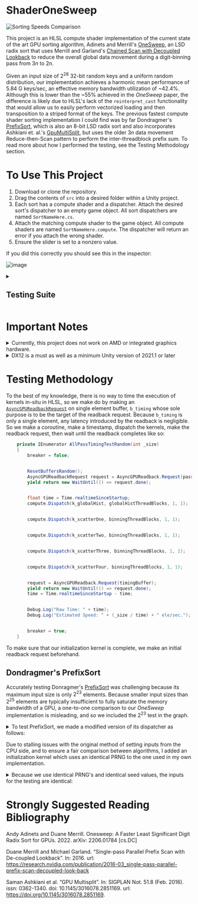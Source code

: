 # ShaderOneSweep
![Sorting Speeds Comparison](https://github.com/b0nes164/ShaderOneSweep/assets/68340554/33387b57-387c-4aab-aac0-fc674b67c0e6)


This project is an HLSL compute shader implementation of the current state of the art GPU sorting algorithm, Adinets and Merrill's [OneSweep](https://research.nvidia.com/publication/2022-06_onesweep-faster-least-significant-digit-radix-sort-gpus), an LSD radix sort that uses Merrill and Garland's [Chained Scan with Decoupled Lookback](https://research.nvidia.com/publication/2016-03_single-pass-parallel-prefix-scan-decoupled-look-back) to reduce the overall global data movement during a digit-binning pass from $3n$ to $2n$. 

Given an input size of $2^{28}$ 32-bit random keys and a uniform random distribution, our implementation achieves a harmonic mean performance of 5.84 G keys/sec, an effective memory bandwidth utilization of ~42.4%. Although this is lower than the ~55% achieved in the _OneSweep_ paper, the difference is likely due to HLSL's lack of the `reinterpret_cast` functionality that would allow us to easily perform vectorized loading and then transposition to a striped format of the keys. The previous fastest compute shader sorting implementation I could find was by far Dondragmer's [PrefixSort](https://gist.github.com/dondragmer/c75a1a50f1cdd00c104d3483375bdb2f), which is also an 8-bit LSD radix sort and also incorporates Ashkiani et. al.'s [GpuMultiSplit](https://arxiv.org/abs/1701.01189), but uses the older $3n$ data movement Reduce-then-Scan pattern to perform the inter-threadblock prefix sum. To read more about how I performed the testing, see the Testing Methodology section. 

# To Use This Project

1. Download or clone the repository.
2. Drag the contents of `src` into a desired folder within a Unity project.
4. Each sort has a compute shader and a dispatcher. Attach the desired sort's dispatcher to an empty game object. All sort dispatchers are named  `SortNameHere.cs`.
5. Attach the matching compute shader to the game object. All compute shaders are named `SortNameHere.compute`. The dispatcher will return an error if you attach the wrong shader.
6. Ensure the slider is set to a nonzero value.

If you did this correctly you should see this in the inspector:

![image](https://github.com/b0nes164/ShaderOneSweep/assets/68340554/e0e2a00b-60d4-48ed-9101-00fb72a29c10)

<details>

<summary>

## Testing Suite

</summary>

![Suite](https://github.com/b0nes164/ShaderOneSweep/assets/68340554/849e25b5-725e-417f-adfc-3147623e4b75)


Every sort dispatcher has a suite of tests which can be controlled directly from the inspector.

+ `Validate Sort` performs a sort at an input size of $2^{`SizeExponent`}$, with the input being the decreasing series of integers. 

+ `Validate Random` performs a sort at an input size of $2^{`SizeExponent`}$, with the input being a randomly generated set of integers.

+ `Single Pass Timing Test` Times the execution of a single digit binning pass, at an input size of $2^{`SizeExponent`}$, with the input being the decreasing series of integers. 

+ `All Pass Timing Test` Times the execution of the entire sort, at an input size of $2^{`SizeExponent`}$, with the input being the decreasing series of integers. 
  
+ `All Pass Timing Test Random` Times the execution of the entire sort, with the input being a randomly generated set of integers. Because randomly generated integers have a higher entropy than the decreasing sequence of integers, this test demonstrates signficantly better performance.

+ `Record Timing Data` Performs 2000 iterations of `All Pass Timing Test Random`, then logs the results in a `csv` file.

+ `ValidateText` prints any errors during a validation test in the deubg log. This can be quite slow if there are many errors, so it is recommended to also have `QuickText` enabled.

+ `QuickText` limits the number of errors printed during a validation test to 1024.   

</details>


# Important Notes

<details>
  
  <summary>Currently, this project does not work on AMD or integrated graphics hardware.</summary>
  
</br>Unfortunately, AMD, Nvidia, and integrated graphics usually have different wave sizes, which means that code that synchronizes threads on a wave level, like we do, must be manually tuned for each hardware case. Because Unity does not support runtime compilation of compute shaders, we cannot poll the hardware at runtime to compile a targetted shader variant. Although Unity does have the `multi_compile` functionality, it is a very cumbersome solution because it means maintaining and compiling a copy of each kernel for each hardware case.
 
</details>

<details>
  
  <summary>DX12 is a must as well as a minimum Unity version of 2021.1 or later</summary>

</br>As we make heavy use of [WaveIntrinsics](https://learn.microsoft.com/en-us/windows/win32/direct3dhlsl/hlsl-shader-model-6-0-features-for-direct3d-12), we need `pragma use_dxc` [to access shader model 6.0](https://forum.unity.com/threads/unity-is-adding-a-new-dxc-hlsl-compiler-backend-option.1086272/).

</details>

# Testing Methodology

To the best of my knowledge, there is no way to time the execution of kernels in-situ in HLSL, so we make do by making an [`AsyncGPUReadbackRequest`](https://docs.unity3d.com/ScriptReference/Rendering.AsyncGPUReadbackRequest.html) on single element buffer, `b_timing` whose sole purpose is to be the target of the readback request. Because `b_timing` is only a single element, any latency introduced by the readback is negligible. So we make a coroutine, make a timestamp, dispatch the kernels, make the readback request, then wait until the readback completes like so: 

```C#
    private IEnumerator AllPassTimingTestRandom(int _size)
    {
        breaker = false;


        ResetBuffersRandom();
        AsyncGPUReadbackRequest request = AsyncGPUReadback.Request(passHistFour);
        yield return new WaitUntil(() => request.done);


        float time = Time.realtimeSinceStartup;
        compute.Dispatch(k_globalHist, globalHistThreadBlocks, 1, 1);


        compute.Dispatch(k_scatterOne, binningThreadBlocks, 1, 1);


        compute.Dispatch(k_scatterTwo, binningThreadBlocks, 1, 1);


        compute.Dispatch(k_scatterThree, binningThreadBlocks, 1, 1);


        compute.Dispatch(k_scatterFour, binningThreadBlocks, 1, 1);


        request = AsyncGPUReadback.Request(timingBuffer);
        yield return new WaitUntil(() => request.done);
        time = Time.realtimeSinceStartup - time;


        Debug.Log("Raw Time: " + time);
        Debug.Log("Estimated Speed: " + (_size / time) + " ele/sec.");


        breaker = true;
    }
```

To make sure that our initialization kernel is complete, we make an initial readback request beforehand.

## Dondragmer's PrefixSort

Accurately testing Donragmer's [PrefixSort](https://gist.github.com/dondragmer/c75a1a50f1cdd00c104d3483375bdb2f) was challenging because its maximum input size is only $2^{23}$ elements. Because smaller input sizes than $2^{25}$ elements are typically insufficient to fully saturate the memory bandwidth of a GPU, a one-to-one comparison to our _OneSweep_ implementation is misleading, and so we included the $2^{23}$ test in the graph. 

<details>
  
  <summary>To test PrefixSort, we made a modified version of its dispatcher as follows:</summary>

```C#
private IEnumerator RecordTimingData()
    {
        breaker = false;

        Debug.Log("Beginning timing test.");
        List<string> csv = new List<string>();
        ProcessControlsAndEditorSettings();

        int numBlocks = Mathf.CeilToInt(m_numElements / 1024.0f);
        m_sortShader.SetInt("_NumElements", m_numElements);
        m_sortShader.SetInt("_NumBlocks", numBlocks);
        m_sortShader.SetBool("_ShouldSortPayload", m_shouldSortPayload);

        for (int k = 0; k < 500; ++k)
        {
            m_sortShader.SetInt("e_seed", k + 1);
            m_sortShader.SetBuffer(k_init, "KeyOutputBuffer", m_keysBufferA);
            m_sortShader.Dispatch(k_init, 256, 1, 1);
            AsyncGPUReadbackRequest request = AsyncGPUReadback.Request(m_keysBufferA);
            yield return new WaitUntil(() => request.done);

            float time = Time.realtimeSinceStartup;
            for (int i = 0; i < 4; i++)
            {
                m_sortShader.SetInt("_FirstBitToSort", i * 8);

                //flip the buffers every other sort
                if ((i % 2) == 0)
                {
                    m_sortShader.SetBuffer(m_countTotalsKernel, "KeyInputBuffer", m_keysBufferA);
                    m_sortShader.SetBuffer(m_finalSortKernel, "KeyInputBuffer", m_keysBufferA);
                    m_sortShader.SetBuffer(m_finalSortKernel, "KeyOutputBuffer", m_keysBufferB);

                    m_sortShader.SetBuffer(m_finalSortKernel, "PayloadInputBuffer", m_payloadBufferA);
                    m_sortShader.SetBuffer(m_finalSortKernel, "PayloadOutputBuffer", m_payloadBufferB);
                }
                else
                {
                    m_sortShader.SetBuffer(m_countTotalsKernel, "KeyInputBuffer", m_keysBufferB);
                    m_sortShader.SetBuffer(m_finalSortKernel, "KeyInputBuffer", m_keysBufferB);
                    m_sortShader.SetBuffer(m_finalSortKernel, "KeyOutputBuffer", m_keysBufferA);

                    m_sortShader.SetBuffer(m_finalSortKernel, "PayloadInputBuffer", m_payloadBufferB);
                    m_sortShader.SetBuffer(m_finalSortKernel, "PayloadOutputBuffer", m_payloadBufferA);
                }

                m_sortShader.Dispatch(m_countTotalsKernel, numBlocks, 1, 1);
                m_sortShader.Dispatch(m_blockPostfixKernel, 1, 64, 1);
                m_sortShader.Dispatch(m_calculateOffsetsKernel, numBlocks, 1, 1);
                m_sortShader.Dispatch(m_finalSortKernel, numBlocks, 1, 1);
            }

            request = AsyncGPUReadback.Request(timingBuffer); 
            yield return new WaitUntil(() => request.done);
            time = Time.realtimeSinceStartup - time;

            if (k != 0)
                csv.Add("" + time);

            if ((k & 31) == 0)
                Debug.Log("Running");
        }

        StreamWriter sWriter = new StreamWriter("DonDragmer.csv");
        sWriter.WriteLine("Total Time DonDragmer");
        foreach (string str in csv)
            sWriter.WriteLine(str);
        sWriter.Close();
        Debug.Log("Test Complete");

        breaker = true;
    }
```

</details>

Due to stalling issues with the original method of setting inputs from the CPU side, and to ensure a fair comparison between algorithms, I added an initialization kernel which uses an identical PRNG to the one used in my own implementation. 

<details>
  
  <summary>Because we use identical PRNG's and identical seed values, the inputs for the testing are identical:</summary>

```HLSL
extern int e_seed; //Seed value set from CPU

#define TAUS_STEP_1         ((z1 & 4294967294U) << 12) ^ (((z1 << 13) ^ z1) >> 19)
#define TAUS_STEP_2         ((z2 & 4294967288U) << 4) ^ (((z2 << 2) ^ z2) >> 25)
#define TAUS_STEP_3         ((z3 & 4294967280U) << 17) ^ (((z3 << 3) ^ z3) >> 11)
#define LCG_STEP            (z4 * 1664525 + 1013904223U)
#define HYBRID_TAUS         ((z1 ^ z2 ^ z3 ^ z4) & 268435455)

[numthreads(1024, 1, 1)]
void Init(int3 id : SV_DispatchThreadID)
{
    
    uint z1 = (id.x << 2) * e_seed;
    uint z2 = ((id.x << 2) + 1) * e_seed;
    uint z3 = ((id.x << 2) + 2) * e_seed;
    uint z4 = ((id.x << 2) + 3) * e_seed;
    
    for (int i = id.x; i < _NumElements; i += 1024 * 256)
    {
        z1 = TAUS_STEP_1;
        z2 = TAUS_STEP_2;
        z3 = TAUS_STEP_3;
        z4 = LCG_STEP;
        KeyOutputBuffer[i] = HYBRID_TAUS;
    }
}
```

</details>

# Strongly Suggested Reading Bibliography
Andy Adinets and Duane Merrill. Onesweep: A Faster Least Significant Digit Radix Sort for GPUs. 2022. arXiv: 2206.01784 [cs.DC]

Duane Merrill and Michael Garland. “Single-pass Parallel Prefix Scan with De-coupled Lookback”. In: 2016. url: https://research.nvidia.com/publication/2016-03_single-pass-parallel-prefix-scan-decoupled-look-back

Saman Ashkiani et al. “GPU Multisplit”. In: SIGPLAN Not. 51.8 (Feb. 2016). issn: 0362-1340. doi: 10.1145/3016078.2851169. url: https://doi.org/10.1145/3016078.2851169.
